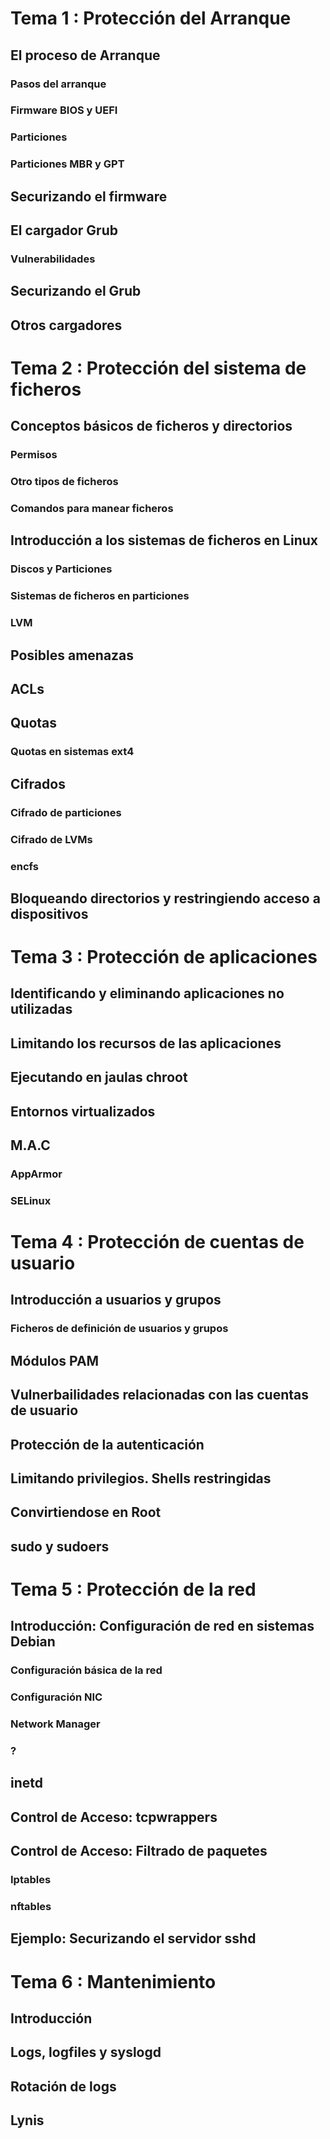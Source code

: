 # Tema 1 : Protección del Arranque

## El proceso de Arranque



### Pasos del arranque



### Firmware BIOS y UEFI



### Particiones



### Particiones MBR y GPT

## Securizando el firmware



## El cargador Grub



### Vulnerabilidades



## Securizando el Grub



## Otros cargadores



# Tema 2 : Protección del sistema de ficheros

## Conceptos básicos de ficheros y directorios



### Permisos



### Otro tipos de ficheros



### Comandos para manear ficheros



## Introducción a los sistemas de ficheros en Linux

### Discos y Particiones



### Sistemas de ficheros en particiones



### LVM



## Posibles amenazas



## ACLs



## Quotas



### Quotas en sistemas ext4

## Cifrados

### Cifrado de particiones



### Cifrado de LVMs



### encfs



## Bloqueando directorios y restringiendo acceso a dispositivos



# Tema 3 : Protección de aplicaciones

## Identificando y eliminando aplicaciones no utilizadas



## Limitando los recursos de las aplicaciones



## Ejecutando en jaulas chroot



## Entornos virtualizados



## M.A.C



### AppArmor



### SELinux



# Tema 4 : Protección de cuentas de usuario

## Introducción a usuarios y grupos



### Ficheros de definición de usuarios y grupos



## Módulos PAM



## Vulnerbailidades relacionadas con las cuentas de usuario



## Protección de la autenticación



## Limitando privilegios. Shells restringidas



## Convirtiendose en Root



## sudo y sudoers



# Tema 5 : Protección de la red

## Introducción: Configuración de red en sistemas Debian

### Configuración básica de la red



### Configuración NIC



### Network Manager



### ?



## inetd



## Control de Acceso: tcpwrappers



## Control de Acceso: Filtrado de paquetes



### Iptables



### nftables



## Ejemplo: Securizando el servidor sshd



# Tema 6 : Mantenimiento

## Introducción



## Logs, logfiles y syslogd



## Rotación de logs



## Lynis